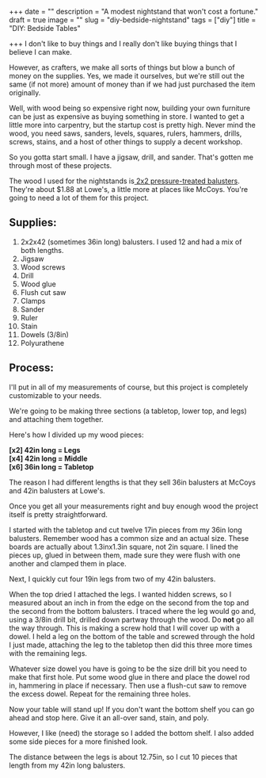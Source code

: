 +++
date = ""
description = "A modest nightstand that won't cost a fortune."
draft = true
image = ""
slug = "diy-bedside-nightstand"
tags = ["diy"]
title = "DIY: Bedside Tables"

+++
I don't like to buy things and I really don't like buying things that I believe I can make.

However, as crafters, we make all sorts of things but blow a bunch of money on the supplies. Yes, we made it ourselves, but we're still out the same (if not more) amount of money than if we had just purchased the item originally.

Well, with wood being so expensive right now, building your own furniture can be just as expensive as buying something in store. I wanted to get a little more into carpentry, but the startup cost is pretty high. Never mind the wood, you need saws, sanders, levels, squares, rulers, hammers, drills, screws, stains, and a host of other things to supply a decent workshop.

So you gotta start small. I have a jigsaw, drill, and sander. That's gotten me through most of these projects.

The wood I used for the nightstands is[ 2x2 pressure-treated balusters](https://www.lowes.com/pd/Severe-Weather-Common-2-in-x-2-in-x-42-in-Actual-1-31-in-x-1-31-in-x-41-75-in-Pressure-Treated-Brown-Deck-Baluster/50279745). They're about $1.88 at Lowe's, a little more at places like McCoys. You're going to need a lot of them for this project.

## Supplies:

 1. 2x2x42 (sometimes 36in long) balusters. I used 12 and had a mix of both lengths.
 2. Jigsaw
 3. Wood screws
 4. Drill
 5. Wood glue
 6. Flush cut saw
 7. Clamps
 8. Sander
 9. Ruler
10. Stain
11. Dowels (3/8in)
12. Polyurathene

## Process:

I'll put in all of my measurements of course, but this project is completely customizable to your needs.

We're going to be making three sections (a tabletop, lower top, and legs) and attaching them together.

Here's how I divided up my wood pieces:

**\[x2\] 42in long = Legs  
\[x4\] 42in long = Middle  
\[x6\] 36in long = Tabletop**

The reason I had different lengths is that they sell 36in balusters at McCoys and 42in balusters at Lowe's.

Once you get all your measurements right and buy enough wood the project itself is pretty straightforward.

I started with the tabletop and cut twelve 17in pieces from my 36in long balusters. Remember wood has a common size and an actual size. These boards are actually about 1.3inx1.3in square, not 2in square. I lined the pieces up, glued in between them, made sure they were flush with one another and clamped them in place.

Next, I quickly cut four 19in legs from two of my 42in balusters.

When the top dried I attached the legs. I wanted hidden screws, so I measured about an inch in from the edge on the second from the top and the second from the bottom balusters. I traced where the leg would go and, using a 3/8in drill bit, drilled down partway through the wood. Do **not** go all the way through. This is making a screw hold that I will cover up with a dowel. I held a leg on the bottom of the table and screwed through the hold I just made, attaching the leg to the tabletop then did this three more times with the remaining legs.

Whatever size dowel you have is going to be the size drill bit you need to make that first hole. Put some wood glue in there and place the dowel rod in, hammering in place if necessary. Then use a flush-cut saw to remove the excess dowel. Repeat for the remaining three holes.

Now your table will stand up! If you don't want the bottom shelf you can go ahead and stop here. Give it an all-over sand, stain, and poly.

However, I like (need) the storage so I added the bottom shelf. I also added some side pieces for a more finished look.

The distance between the legs is about 12.75in, so I cut 10 pieces that length from my 42in long balusters.